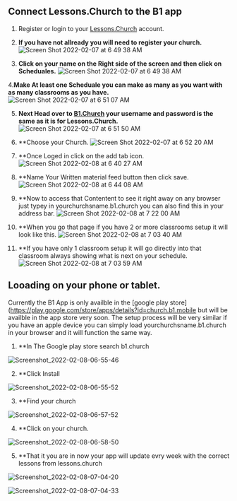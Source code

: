 ## Connect Lessons.Church to the B1 app

1. Register or login to your [Lessons.Church](https://lessons.church/login) account.

2. **If you have not allready you will need to register your church.**
![Screen Shot 2022-02-07 at 6 49 38 AM](https://user-images.githubusercontent.com/65249159/152793813-d8cc1d74-9171-4f4a-b686-5f511cb8eabf.png)

3. **Click on your name on the Right side of the screen and then click on Scheduales.** 
![Screen Shot 2022-02-07 at 6 49 38 AM](https://user-images.githubusercontent.com/65249159/152793967-378d4238-467c-4deb-aa5c-5b4d49dd1a78.png)

4.**Make At least one Scheduale you can make as many as you want with as many classrooms as you have.** 
![Screen Shot 2022-02-07 at 6 51 07 AM](https://user-images.githubusercontent.com/65249159/152794198-0f05d8a6-d5ef-4ad4-874a-23af551bcfac.png)

5. **Next Head over to [B1.Church](https://b1.church/login) your username and password is the same as it is for Lessons.Church.**
![Screen Shot 2022-02-07 at 6 51 50 AM](https://user-images.githubusercontent.com/65249159/152794706-33465ce4-3dd9-49e0-ae97-98b10ddf7471.png)

6. **Choose your Church.
![Screen Shot 2022-02-07 at 6 52 20 AM](https://user-images.githubusercontent.com/65249159/152794810-8abe035b-d0d6-48b3-a70d-84fa00e9334b.png)

7. **Once Loged in click on the add tab icon.
![Screen Shot 2022-02-08 at 6 40 27 AM](https://user-images.githubusercontent.com/65249159/152995017-a4b721ee-d2fa-4211-aa3e-3ad2d3e1841f.png)

8. **Name Your Written material feed button then click save.
![Screen Shot 2022-02-08 at 6 44 08 AM](https://user-images.githubusercontent.com/65249159/152995165-0a1e789c-4f7e-4870-98ae-872f9d09d6a2.png)

9. **Now to access that Contentent to see it right away on any browser just typey in yourchurchsname.b1.church you can also find this in your address bar.
![Screen Shot 2022-02-08 at 7 22 00 AM](https://user-images.githubusercontent.com/65249159/152996187-c95eb2e6-9540-46f4-a3c9-bede4ac0c867.png)

10. **When you go that page if you have 2 or more classrooms setup it will look like this.
![Screen Shot 2022-02-08 at 7 03 40 AM](https://user-images.githubusercontent.com/65249159/152997173-26c970c5-068f-48b3-bf82-0a4123015ea9.png)

11. **If you have only 1 classroom setup it will go directly into that classroom always showing what is next on your schedule.
![Screen Shot 2022-02-08 at 7 03 59 AM](https://user-images.githubusercontent.com/65249159/152997454-d59609a9-9929-4c62-917d-e6fb57f58e2d.png)

## Looading on your phone or tablet.
Currently the B1 App is only availble in the [google play store](https://play.google.com/store/apps/details?id=church.b1.mobile but will be availble in the app store very soon. The setup process will be very similar if you have an apple device you can simply load yourchurchsname.b1.church in your browser and it will function the same way.

1. **In The Google play store search b1.church

![Screenshot_2022-02-08-06-55-46](https://user-images.githubusercontent.com/65249159/152998360-30412081-031d-4cde-b00e-5287f0244e56.png)

 2. **Click Install

![Screenshot_2022-02-08-06-55-52](https://user-images.githubusercontent.com/65249159/152998554-2664f0a1-09a5-4c61-939b-9a3a25c8a3e1.png)
 
 3. **Find your church

![Screenshot_2022-02-08-06-57-52](https://user-images.githubusercontent.com/65249159/152998684-037695e7-3072-4e5c-8562-d64a9a8c0444.png)

4. **Click on your church.

![Screenshot_2022-02-08-06-58-50](https://user-images.githubusercontent.com/65249159/152998783-c8f7cb86-5d2c-4625-b56f-32157d28a830.png)

5. **That it you are in now your app will update evry week with the correct lessons from lessons.church

![Screenshot_2022-02-08-07-04-20](https://user-images.githubusercontent.com/65249159/152998976-ac130590-c764-4b30-9d10-edbbfb6adde1.png)


![Screenshot_2022-02-08-07-04-33](https://user-images.githubusercontent.com/65249159/152999000-a7a93d15-34be-4256-adb3-892731aefde5.png)



